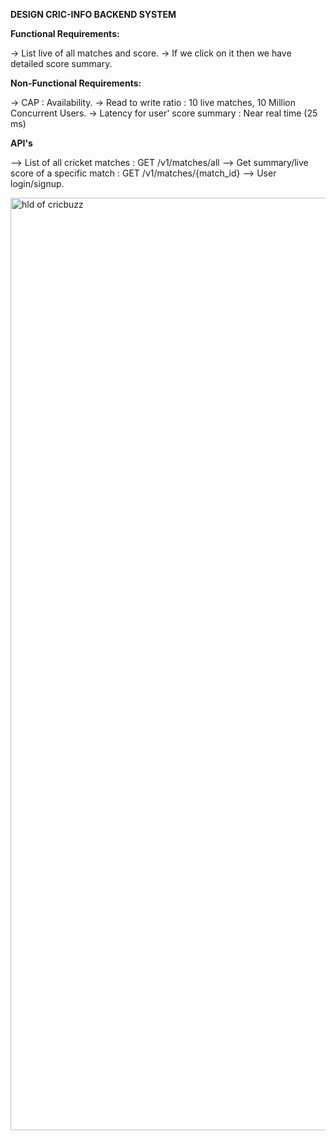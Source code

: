 
**DESIGN CRIC-INFO BACKEND SYSTEM**

**Functional Requirements:**

-> List live of all matches and score. 
-> If we click on it then we have detailed score summary.


**Non-Functional Requirements:**

-> CAP : Availability.
-> Read to write ratio : 10 live matches, 10 Million Concurrent Users.
-> Latency for user' score summary : Near real time (25 ms)

**API's**

--> List of all cricket matches : GET /v1/matches/all 
--> Get summary/live score of a specific match : GET /v1/matches/{match_id}
--> User login/signup.


<img width="1492" alt="hld of cricbuzz" src="https://github.com/user-attachments/assets/3d619edf-10c4-450f-b4c1-601b5674b4f2" />
